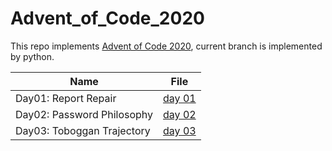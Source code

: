 # Advent_of_Code_2020
This repo implements [Advent of Code 2020](https://adventofcode.com/), current branch is implemented by python.

| Name                       | File                     |
| -------------------------- | ------------------------ |
| Day01: Report Repair       | [day 01](day01/day01.py) |
| Day02: Password Philosophy | [day 02](day02/day02.py) |
| Day03: Toboggan Trajectory | [day 03](day03/day03.py) |



